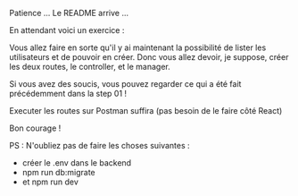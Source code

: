 Patience ... Le README arrive ...

En attendant voici un exercice :

Vous allez faire en sorte qu'il y ai maintenant la possibilité de lister les utilisateurs et de pouvoir en créer.
Donc vous allez devoir, je suppose, créer les deux routes, le controller, et le manager.

Si vous avez des soucis, vous pouvez regarder ce qui a été fait précédemment dans la step 01 !

Executer les routes sur Postman suffira (pas besoin de le faire côté React)

Bon courage !

PS : N'oubliez pas de faire les choses suivantes :

- créer le .env dans le backend
- npm run db:migrate
- et npm run dev
